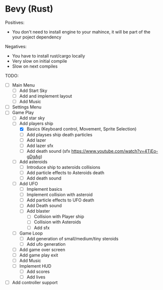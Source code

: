 # Bevy (Rust)


Positives:
* You don't need to install engine to your mahince, it will be part of the your poject dependency



Negatives:
* You have to install rust/cargo locally
* Very slow on initial compile
* Slow on next compiles 

TODO: 
- [ ] Main Menu
  - [ ] Add Start Sky
  - [ ] Add and implement layout
  - [ ] Add Music
- [ ] Settings Menu
- [ ] Game Play
  - [ ] Add star sky
  - [ ] Add players ship
    - [X] Basics (Keyboard control, Movement, Sprite Selection)
    - [ ] Add playses ship death particles
    - [ ] Add lazer
    - [ ] Add lazer sfx
    - [ ] Add death sound (sfx https://www.youtube.com/watch?v=4TjEo-gDgAg)
  - [ ] Add asteroids
    - [ ] Introduce ship to asteroids collisions
    - [ ] Add particle effects to Asteroids death
    - [ ] Add death sound
  - [ ] Add UFO
    - [ ] Implement basics
    - [ ] Implement collision with asteroid
    - [ ] Add particle effects to UFO death
    - [ ] Add Death sound
    - [ ] Add blaster
      - [ ] Collision with Player ship
      - [ ] Collision with Asteroids
      - [ ] Add sfx
  - [ ] Game Loop
    - [ ] Add generation of small/medium/tiny steroids
    - [ ] Add ufo generation
  - [ ] Add game over screen
  - [ ] Add game play exit  
  - [ ] Add Music
  - [ ] Implement HUD
    - [ ] Add scores
    - [ ] Add lives
- [ ] Add controller support